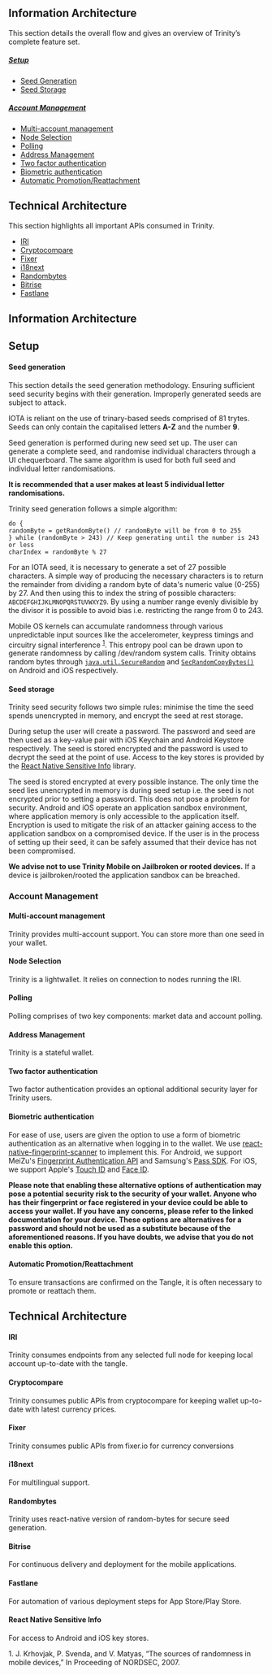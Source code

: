 ## Information Architecture
This section details the overall flow and gives an overview of Trinity’s complete feature set.
##### [Setup](#setup)
- [Seed Generation](#new-seed)
- [Seed Storage](#seed-storage)

##### [Account Management](#account-mgmt)
- [Multi-account management](#multi-account)
- [Node Selection](#node-selection)
- [Polling](#polling)
- [Address Management](#address-mgmt)
- [Two factor authentication](#2FA)
- [Biometric authentication](#biometric)
- [Automatic Promotion/Reattachment](#auto-reattach)

## Technical Architecture
This section highlights all important APIs consumed in Trinity.
- [IRI](#iri)
- [Cryptocompare](#cryptocompare)
- [Fixer](#fixer)
- [i18next](#i18next)
- [Randombytes](#randombytes)
- [Bitrise](#bitrise)
- [Fastlane](#fastlane)

## Information Architecture
## Setup

#### Seed generation

This section details the seed generation methodology. Ensuring sufficient seed security begins with their generation. Improperly generated seeds are subject to attack.

IOTA is reliant on the use of trinary-based seeds comprised of 81 trytes. Seeds can only contain the capitalised letters **A-Z** and the number **9**.

Seed generation is performed during new seed set up. The user can generate a complete seed, and randomise individual characters through a UI chequerboard. The same algorithm is used for both full seed and individual letter randomisations.

**It is recommended that a user makes at least 5 individual letter randomisations.**


Trinity seed generation follows a simple algorithm:
```
do {
randomByte = getRandomByte() // randomByte will be from 0 to 255
} while (randomByte > 243) // Keep generating until the number is 243 or less
charIndex = randomByte % 27
 ```

 For an IOTA seed, it is necessary to generate a set of 27 possible characters. A simple way of producing the necessary characters is to return the remainder from dividing a random byte of data's numeric value (0-255) by 27. And then using this to index the string of possible characters: `ABCDEFGHIJKLMNOPQRSTUVWXYZ9`. By using a number range evenly divisible by the divisor it is possible to avoid bias i.e. restricting the range from 0 to 243.

 Mobile OS kernels can accumulate randomness through various unpredictable input sources like the accelerometer, keypress timings and circuitry signal interference <sup>[1](#mobile-randomness)</sup>. This entropy pool can be drawn upon to generate randomness by calling /dev/random system calls. Trinity obtains random bytes through [`java.util.SecureRandom`](https://docs.oracle.com/javase/7/docs/api/java/security/SecureRandom.html) and [`SecRandomCopyBytes()`](https://developer.apple.com/documentation/security/1399291-secrandomcopybytes) on Android and iOS respectively.


#### Seed storage

Trinity seed security follows two simple rules: minimise the time the seed spends unencrypted in memory, and encrypt the seed at rest storage.

During setup the user will create a password. The password and seed are then used as a key-value pair with iOS Keychain and Android Keystore respectively. The seed is stored encrypted and the password is used to decrypt the seed at the point of use. Access to the key stores is provided by the [React Native Sensitive Info](#sensitive-info) library.

The seed is stored encrypted at every possible instance. The only time the seed lies unencrypted in memory is during seed setup i.e. the seed is not encrypted prior to setting a password. This does not pose a problem for security. Android and iOS operate an application sandbox environment, where application memory is only accessible to the application itself. Encryption is used to mitigate the risk of an attacker gaining access to the application sandbox on a compromised device. If the user is in the process of setting up their seed, it can be safely assumed that their device has not been compromised.

**We advise not to use Trinity Mobile on Jailbroken or rooted devices.** If a device is jailbroken/rooted the application sandbox can be breached.


### Account Management

#### Multi-account management

Trinity provides multi-account support. You can store more than one seed in your wallet.

#### Node Selection

Trinity is a lightwallet. It relies on connection to nodes running the IRI.

#### Polling

Polling comprises of two key components: market data and account polling.

#### Address Management

Trinity is a stateful wallet.

#### Two factor authentication

Two factor authentication provides an optional additional security layer for Trinity users.

#### Biometric authentication

For ease of use, users are given the option to use a form of biometric authentication as an alternative when logging in to the wallet. We use [react-native-fingerprint-scanner](https://github.com/hieuvp/react-native-fingerprint-scanner) to implement this. For Android, we support MeiZu's [Fingerprint Authentication API](https://translate.google.com/translate?sl=auto&tl=en&js=y&prev=_t&hl=en&ie=UTF-8&u=http%3A%2F%2Fopen-wiki.flyme.cn%2Findex.php%3Ftitle%3D%25E6%258C%2587%25E7%25BA%25B9%25E8%25AF%2586%25E5%2588%25ABAPI&edit-text=&act=url) and Samsung's [Pass SDK](http://developer.samsung.com/galaxy/pass). For iOS, we support Apple's [Touch ID](https://developer.apple.com/documentation/localauthentication) and [Face ID](https://images.apple.com/business/docs/FaceID_Security_Guide.pdf).

**Please note that enabling these alternative options of authentication may pose a potential security risk to the security of your wallet. Anyone who has their fingerprint or face registered in your device could be able to access your wallet. If you have any concerns, please refer to the linked documentation for your device. These options are alternatives for a password and should not be used as a substitute because of the aforementioned reasons. If you have doubts, we advise that you do not enable this option.**

#### Automatic Promotion/Reattachment

To ensure transactions are confirmed on the Tangle, it is often necessary to promote or reattach them.

## Technical Architecture

#### IRI
Trinity consumes endpoints from any selected full node for keeping local account up-to-date with the tangle.

#### Cryptocompare
Trinity consumes public APIs from cryptocompare for keeping wallet up-to-date with latest currency prices.

#### Fixer
Trinity consumes public APIs from fixer.io for currency conversions

#### i18next
For multilingual support.

#### Randombytes
Trinity uses react-native version of random-bytes for secure seed generation.

#### Bitrise
For continuous delivery and deployment for the mobile applications.

#### Fastlane
For automation of various deployment steps for App Store/Play Store.

#### React Native Sensitive Info

For access to Android and iOS key stores.

<a name="mobile-randomness">1.</a> J. Krhovjak, P. Svenda, and V. Matyas, “The sources of randomness in mobile devices,” In Proceeding of NORDSEC, 2007.
